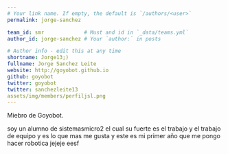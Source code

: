 ```yaml
---
# Your link name. If empty, the default is `/authors/<user>`
permalink: jorge-sanchez

team_id: smr             # Must and id in `_data/teams.yml`
author_id: jorge-sanchez # Your `author:` in posts

# Author info - edit this at any time
shortname: Jorge13;)
fullname: Jorge Sanchez Leite
website: http://goyobot.github.io
github: goyobot
twitter: goyobot
twitter: sanchezleite13
assets/img/members/perfiljsl.png
---
```


Miebro de Goyobot.
  
soy un alumno de sistemasmicro2 el cual su fuerte es el trabajo y el trabajo de equipo y es lo que mas me gusta y este es mi primer año que me pongo hacer robotica jejeje eesf
